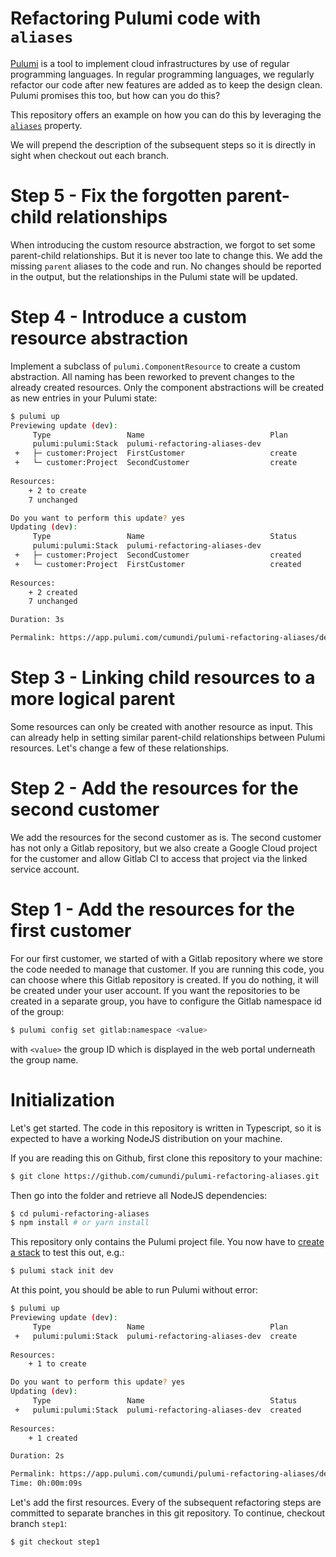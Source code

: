 Refactoring Pulumi code with `aliases`
======================================

[Pulumi](https://www.pulumi.com) is a tool to implement cloud infrastructures by use of regular programming languages. In regular programming languages, we regularly refactor our code after new features are added as to keep the design clean. Pulumi promises this too, but how can you do this?

This repository offers an example on how you can do this by leveraging the [`aliases`](https://www.pulumi.com/docs/intro/concepts/programming-model/#aliases) property.

We will prepend the description of the subsequent steps so it is directly in sight when checkout out each branch.

# Step 5 - Fix the forgotten parent-child relationships

When introducing the custom resource abstraction, we forgot to set some parent-child relationships. But it is never too late to change this. We add the missing `parent` aliases to the code and run. No changes should be reported in the output, but the relationships in the Pulumi state will be updated.

# Step 4 - Introduce a custom resource abstraction

Implement a subclass of `pulumi.ComponentResource` to create a custom abstraction. All naming has been reworked to prevent changes to the already created resources. Only the component abstractions will be created as new entries in your Pulumi state:

```sh
$ pulumi up
Previewing update (dev):
     Type                 Name                            Plan       
     pulumi:pulumi:Stack  pulumi-refactoring-aliases-dev             
 +   ├─ customer:Project  FirstCustomer                   create     
 +   └─ customer:Project  SecondCustomer                  create     
 
Resources:
    + 2 to create
    7 unchanged

Do you want to perform this update? yes
Updating (dev):
     Type                 Name                            Status      
     pulumi:pulumi:Stack  pulumi-refactoring-aliases-dev              
 +   ├─ customer:Project  SecondCustomer                  created     
 +   └─ customer:Project  FirstCustomer                   created     
 
Resources:
    + 2 created
    7 unchanged

Duration: 3s

Permalink: https://app.pulumi.com/cumundi/pulumi-refactoring-aliases/dev/updates/5
```

# Step 3 - Linking child resources to a more logical parent

Some resources can only be created with another resource as input. This can already help in setting similar parent-child relationships between Pulumi resources. Let's change a few of these relationships.

# Step 2 - Add the resources for the second customer

We add the resources for the second customer as is. The second customer has not only a Gitlab repository, but we also create a Google Cloud project for the customer and allow Gitlab CI to access that project via the linked service account.

# Step 1 - Add the resources for the first customer

For our first customer, we started of with a Gitlab repository where we store the code needed to manage that customer. If you are running this code, you can choose where this Gitlab repository is created. If you do nothing, it will be created under your user account. If you want the repositories to be created in a separate group, you have to configure the Gitlab namespace id of the group:

```sh
$ pulumi config set gitlab:namespace <value>
```

with `<value>` the group ID which is displayed in the web portal underneath the group name.

# Initialization

Let's get started. The code in this repository is written in Typescript, so it is expected to have a working NodeJS distribution on your machine.

If you are reading this on Github, first clone this repository to your machine:

```sh
$ git clone https://github.com/cumundi/pulumi-refactoring-aliases.git
```

Then go into the folder and retrieve all NodeJS dependencies:

```sh
$ cd pulumi-refactoring-aliases
$ npm install # or yarn install
```

This repository only contains the Pulumi project file. You now have to [create a stack](https://www.pulumi.com/docs/reference/cli/pulumi_stack_init/) to test this out, e.g.:

```sh
$ pulumi stack init dev
```

At this point, you should be able to run Pulumi without error:

```sh
$ pulumi up
Previewing update (dev):
     Type                 Name                            Plan       
 +   pulumi:pulumi:Stack  pulumi-refactoring-aliases-dev  create     
 
Resources:
    + 1 to create

Do you want to perform this update? yes
Updating (dev):
     Type                 Name                            Status      
 +   pulumi:pulumi:Stack  pulumi-refactoring-aliases-dev  created     
 
Resources:
    + 1 created

Duration: 2s

Permalink: https://app.pulumi.com/cumundi/pulumi-refactoring-aliases/dev/updates/1
Time: 0h:00m:09s
```

Let's add the first resources. Every of the subsequent refactoring steps are committed to separate branches in this git repository. To continue, checkout branch `step1`:

```sh
$ git checkout step1
```
